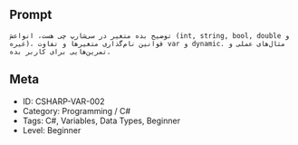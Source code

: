## Prompt

```
توضیح بده متغیر در سی‌شارپ چی هست، انواعش (int, string, bool, double و غیره)، قوانین نام‌گذاری متغیرها و تفاوت var و dynamic. مثال‌های عملی و تمرین‌هایی برای کاربر بده.
```

## Meta

- ID: CSHARP-VAR-002  
- Category: Programming / C#  
- Tags: C#, Variables, Data Types, Beginner  
- Level: Beginner
